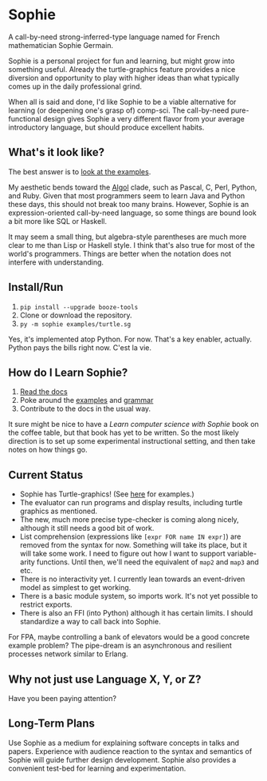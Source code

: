 # Sophie

A call-by-need strong-inferred-type language named for French mathematician Sophie Germain.

Sophie is a personal project for fun and learning, but might grow into something useful.
Already the turtle-graphics feature provides a nice diversion and opportunity to play with
higher ideas than what typically comes up in the daily professional grind.

When all is said and done, I'd like Sophie to be a viable alternative for learning (or deepening one's grasp of) comp-sci.
The call-by-need pure-functional design gives Sophie a very different flavor from your average introductory language,
but should produce excellent habits.

## What's it look like?

The best answer is to [look at the examples](https://github.com/kjosib/sophie/tree/main/examples).

My aesthetic bends toward the [Algol](https://www.theregister.com/2020/05/15/algol_60_at_60/) clade,
such as Pascal, C, Perl, Python, and Ruby. Given that most programmers seem to learn Java and Python these days,
this should not break too many brains. However, Sophie is an expression-oriented call-by-need language,
so some things are bound look a bit more like SQL or Haskell.

It may seem a small thing, but algebra-style parentheses are much more clear to me than Lisp or Haskell style.
I think that's also true for most of the world's programmers.
Things are better when the notation does not interfere with understanding.

## Install/Run

1. `pip install --upgrade booze-tools`
2. Clone or download the repository.
3. `py -m sophie examples/turtle.sg`

Yes, it's implemented atop Python. For now. That's a key enabler, actually.
Python pays the bills right now. C'est la vie.

## How do I Learn Sophie?

1. [Read the docs](https://sophie.readthedocs.io)
2. Poke around the [examples](https://github.com/kjosib/sophie/tree/main/examples) and [grammar](https://github.com/kjosib/sophie/blob/main/sophie/Sophie.md)
3. Contribute to the docs in the usual way.

It sure might be nice to have a *Learn computer science with Sophie*
book on the coffee table, but that book has yet to be written.
So the most likely direction is to set up some experimental instructional setting,
and then take notes on how things go.

## Current Status

* Sophie has Turtle-graphics! (See [here](https://github.com/kjosib/sophie/blob/main/examples/turtle.sg) for examples.)
* The evaluator can run programs and display results, including turtle graphics as mentioned.
* The new, much more precise type-checker is coming along nicely, although it still needs a good bit of work.
* List comprehension (expressions like `[expr FOR name IN expr]`) are removed from the syntax for now.
  Something will take its place, but it will take some work.
  I need to figure out how I want to support variable-arity functions.
  Until then, we'll need the equivalent of `map2` and `map3` and etc.
* There is no interactivity yet. I currently lean towards an event-driven model as simplest to get working.
* There is a basic module system, so imports work. It's not yet possible to restrict exports.
* There is also an FFI (into Python) although it has certain limits. I should standardize a way to call back into Sophie.

For FPA, maybe controlling a bank of elevators would be a good concrete example problem?
The pipe-dream is an asynchronous and resilient processes network similar to Erlang.


## Why not just use Language X, Y, or Z?

Have you been paying attention?

## Long-Term Plans

Use Sophie as a medium for explaining software concepts in talks and papers.
Experience with audience reaction to the syntax and semantics of Sophie will guide further design development.
Sophie also provides a convenient test-bed for learning and experimentation.

